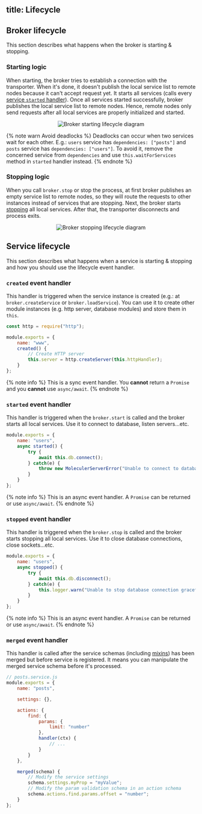 title: Lifecycle
---

## Broker lifecycle
This section describes what happens when the broker is starting & stopping.

### Starting logic
When starting, the broker tries to establish a connection with the transporter. When it's done, it doesn't publish the local service list to remote nodes because it can't accept request yet. It starts all services (calls every [service `started` handler](lifecycle.html#started-event-handler)). Once all services started successfully, broker publishes the local service list to remote nodes. Hence, remote nodes only send requests after all local services are properly initialized and started.

<div align="center">
    <img src="assets/lifecycle/broker-start.svg" alt="Broker starting lifecycle diagram" />
</div>

{% note warn Avoid deadlocks %}
Deadlocks can occur when two services wait for each other. E.g.: `users` service has `dependencies: ["posts"]` and `posts` service has `dependencies: ["users"]`. To avoid it, remove the concerned service from `dependencies` and use `this.waitForServices` method in `started` handler instead.
{% endnote %}

### Stopping logic
When you call `broker.stop` or stop the process, at first broker publishes an empty service list to remote nodes, so they will route the requests to other instances instead of services that are stopping. Next, the broker starts [stopping](#stopped-event-handler) all local services. After that, the transporter disconnects and process exits.

<div align="center">
    <img src="assets/lifecycle/broker-stop.svg" alt="Broker stopping lifecycle diagram" />
</div>

## Service lifecycle
This section describes what happens when a service is starting & stopping and how you should use the lifecycle event handler.

### `created` event handler
This handler is triggered when the service instance is created (e.g.: at `broker.createService` or `broker.loadService`).
You can use it to create other module instances (e.g. http server, database modules) and store them in `this`. 

```js
const http = require("http");

module.exports = {
    name: "www",
    created() {
        // Create HTTP server
        this.server = http.createServer(this.httpHandler);
    }
};
```

{% note info %}
This is a sync event handler. You **cannot** return a `Promise` and you **cannot** use `async/await`.
{% endnote %}

### `started` event handler
This handler is triggered when the `broker.start` is called and the broker starts all local services. Use it to connect to database, listen servers...etc.

```js
module.exports = {
    name: "users",
    async started() {
        try {
            await this.db.connect();
        } catch(e) {
            throw new MoleculerServerError("Unable to connect to database.", e.message);
        }
    }
};
```

{% note info %}
This is an async event handler. A `Promise` can be returned or use `async/await`.
{% endnote %}

### `stopped` event handler
This handler is triggered when the `broker.stop` is called and the broker starts stopping all local services. Use it to close database connections, close sockets...etc.

```js
module.exports = {
    name: "users",
    async stopped() {
        try {
            await this.db.disconnect();
        } catch(e) {
            this.logger.warn("Unable to stop database connection gracefully.", e);
        }
    }
};
```

{% note info %}
This is an async event handler. A `Promise` can be returned or use `async/await`.
{% endnote %}

### `merged` event handler
This handler is called after the service schemas (including [mixins](services.html#Mixins)) has been merged but before service is registered. It means you can manipulate the merged service schema before it's processed.
```js
// posts.service.js
module.exports = {
    name: "posts",

    settings: {},

    actions: {
        find: {
            params: {
                limit: "number"
            },
            handler(ctx) {
                // ...
            }
        }
    },

    merged(schema) {
        // Modify the service settings
        schema.settings.myProp = "myValue";
        // Modify the param validation schema in an action schema
        schema.actions.find.params.offset = "number";
    }
};
```